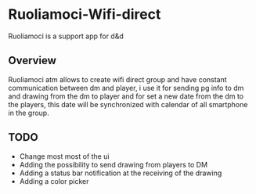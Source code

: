 # Ruoliamoci-Wifi-direct
Ruoliamoci is a support app for d&amp;d
## Overview
Ruoliamoci atm allows to create wifi direct group and have constant communication between dm and player, i use it for sending pg info to dm and drawing from the dm to player and for set a new date from the dm to the players, this date will be synchronized with calendar of all smartphone in the group.
## TODO
* Change most most of the ui
* Adding the possibility to send drawing from players to DM
* Adding a status bar notification at the receiving of the drawing
* Adding a color picker
